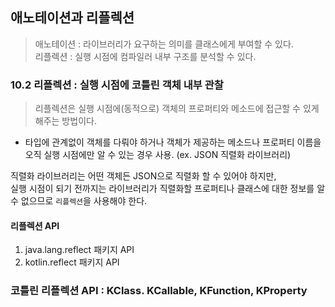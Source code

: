 ## 애노테이션과 리플렉션

>애노테이션 : 라이브러리가 요구하는 의미를 클래스에게 부여할 수 있다.  
리플렉션 : 실행 시점에 컴파일러 내부 구조를 분석할 수 있다.


### 10.2 리플렉션 : 실행 시점에 코틀린 객체 내부 관찰

>리플렉션은 실행 시점에(동적으로) 객체의 프로퍼티와 메소드에 접근할 수 있게 해주는 방법이다.

- 타입에 관계없이 객체를 다뤄야 하거나 객체가 제공하는 메소드나 프로퍼티 이름을 오직 실행 시점에만 알 수 있는 경우 사용. (ex. JSON 직렬화 라이브러리)

직렬화 라이브러리는 어떤 객체든 JSON으로 직렬화 할 수 있어야 하지만,  
실행 시점이 되기 전까지는 라이브러리가 직렬화할 프로퍼티나 클래스에 대한 정보를 알 수 없으므로 `리플렉션`을 사용해야 한다.

#### 리플렉션 API
1. java.lang.reflect 패키지 API
2. kotlin.reflect 패키지 API

### 코틀린 리플렉션 API : KClass. KCallable, KFunction, KProperty


